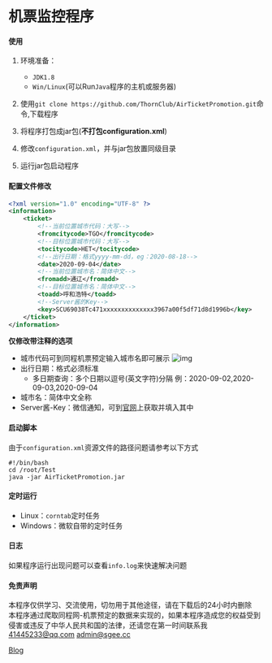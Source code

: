 # 机票监控程序

#### 使用

1. 环境准备：
   * `JDK1.8`
   * `Win/Linux`(可以Run`Java`程序的主机或服务器)

2. 使用`git clone https://github.com/ThornClub/AirTicketPromotion.git`命令,下载程序

3. 将程序打包成jar包(**不打包configuration.xml**)

4. 修改`configuration.xml`，并与jar包放置同级目录

5. 运行jar包启动程序

#### 配置文件修改

```xml
<?xml version="1.0" encoding="UTF-8" ?>
<information>
    <ticket>
        <!--当前位置城市代码：大写-->
        <fromcitycode>TGO</fromcitycode>
        <!--目标位置城市代码：大写-->
        <tocitycode>HET</tocitycode>
        <!--出行日期：格式yyyy-mm-dd，eg：2020-08-18-->
        <date>2020-09-04</date>
        <!--当前位置城市名：简体中文-->
        <fromadd>通辽</fromadd>
        <!--目标位置城市名：简体中文-->
        <toadd>呼和浩特</toadd>
        <!--Server酱的Key-->
        <key>SCU69038Tc471xxxxxxxxxxxxxx3967a00f5df71d8d1996b</key>
    </ticket>
</information>
```

**仅修改带注释的选项**
* 城市代码可到同程机票预定输入城市名即可展示
![img](https://cdn.jsdelivr.net/gh/ThornClub/Images/images/2020/08/19/e4088d.png
)
* 出行日期：格式必须标准
    * 多日期查询：多个日期以逗号(英文字符)分隔 例：2020-09-02,2020-09-03,2020-09-04
* 城市名：简体中文全称
* Server酱-Key：微信通知，可到[官网](http://sc.ftqq.com/3.version)上获取并填入其中

#### 启动脚本
由于`configuration.xml`资源文件的路径问题请参考以下方式
```shell
#!/bin/bash
cd /root/Test
java -jar AirTicketPromotion.jar
```

#### 定时运行

* Linux：`corntab`定时任务
* Windows：微软自带的定时任务

#### 日志
如果程序运行出现问题可以查看`info.log`来快速解决问题

#### 免责声明
本程序仅供学习、交流使用，切勿用于其他途径，请在下载后的24小时内删除  
本程序通过爬取同程网-机票预定的数据来实现的，如果本程序造成您的权益受到侵害或违反了中华人民共和国的法律，还请您在第一时间联系我
<a href="mailto:41445233@qq.com">41445233@qq.com</a>
<a href="mailto:libra@sgee.cc">admin@sgee.cc</a>

[Blog](https://www.sgee.cc)


